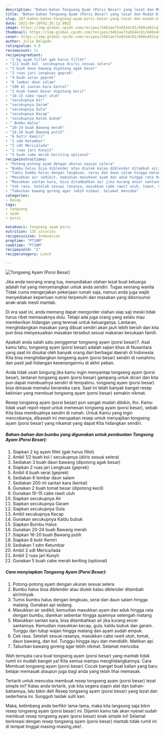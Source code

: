 ```yaml
---
description: "Bahan-bahan Tongseng Ayam (Porsi Besar) yang lezat dan Mudah Dibuat"
title: "Bahan-bahan Tongseng Ayam (Porsi Besar) yang lezat dan Mudah Dibuat"
slug: 267-bahan-bahan-tongseng-ayam-porsi-besar-yang-lezat-dan-mudah-dibuat
date: 2021-04-10T02:35:13.992Z
image: https://img-global.cpcdn.com/recipes/54b1ae73a9244c81/680x482cq70/tongseng-ayam-porsi-besar-foto-resep-utama.jpg
thumbnail: https://img-global.cpcdn.com/recipes/54b1ae73a9244c81/680x482cq70/tongseng-ayam-porsi-besar-foto-resep-utama.jpg
cover: https://img-global.cpcdn.com/recipes/54b1ae73a9244c81/680x482cq70/tongseng-ayam-porsi-besar-foto-resep-utama.jpg
author: Julia Delgado
ratingvalue: 4.8
reviewcount: 11
recipeingredient:
- "2 kg ayam fillet gak harus fillet"
- "1/2 buah kol  secukupnya diiris sesuai selera"
- "3 buah daun bawang dipotong agak besar"
- "2 ruas jari Lengkuas geprek"
- "4 buah serai geprek"
- "6 lembar daun salam"
- "200 ml santan kara kental"
- "2 buah tomat besar dipotong kecil"
- "10-15 cabe rawit utuh"
- "secukupnya Air"
- "secukupnya Garam"
- "secukupnya Gula"
- "secukupnya Kecap"
- "secukupnya Kaldu bubuk"
- " Bumbu Halus"
- "20-24 buah Bawang merah"
- "16-20 buah Bawang putih"
- "6 butir Kemiri"
- "1 sdm Ketumbar"
- "2 sdt Mericalada"
- "2 ruas jari Kunyit"
- "5 buah cabe merah keriting optional"
recipeinstructions:
- "Potong-potong ayam dengan ukuran sesuai selera"
- "Bumbu halus bisa diblender atau diulek kalau diblender ditambah air/minyak."
- "Tumis bumbu halus dengan lengkuas, serai dan daun salam hingga matang. Gunakan api sedang."
- "Masukkan air sedikit, kemudian masukkan ayam dan aduk hingga rata dengan bumbu, diamkan sebentar hingga ayamnya setengah matang"
- "Masukkan santan kara, bisa ditambahkan air jika kurang encer santannya. Kemudian masukkan kecap, gula, kaldu bubuk dan garam. Tunggu dan tutup wajan hingga matang dan ayam sudah empuk."
- "Cek rasa. Setelah sesuai rasanya, masukkan cabe rawit utuh, tomat, daun bawang, dan kol. Tunggu hingga layu dan mendidih. Matikan api."
- "Taburkan bawang goreng agar lebih nikmat. Selamat mencoba"
categories:
- Resep
tags:
- tongseng
- ayam
- porsi

katakunci: tongseng ayam porsi 
nutrition: 135 calories
recipecuisine: Indonesian
preptime: "PT10M"
cooktime: "PT30M"
recipeyield: "2"
recipecategory: Lunch

---
```



![Tongseng Ayam (Porsi Besar)](https://img-global.cpcdn.com/recipes/54b1ae73a9244c81/680x482cq70/tongseng-ayam-porsi-besar-foto-resep-utama.jpg)

Jika anda seorang orang tua, menyediakan olahan lezat buat keluarga adalah hal yang menyenangkan untuk anda sendiri. Tugas seorang  wanita Tidak cuma mengerjakan pekerjaan rumah saja, namun anda juga wajib menyediakan keperluan nutrisi terpenuhi dan masakan yang dikonsumsi anak-anak mesti mantab.

Di era  saat ini, anda memang dapat mengorder olahan siap saji meski tidak harus ribet memasaknya dulu. Tetapi ada juga orang yang selalu mau memberikan hidangan yang terenak untuk keluarganya. Lantaran, menghidangkan masakan yang dibuat sendiri akan jauh lebih bersih dan kita pun bisa menyesuaikan masakan tersebut sesuai makanan kesukaan famili. 



Apakah anda salah satu penggemar tongseng ayam (porsi besar)?. Asal kamu tahu, tongseng ayam (porsi besar) adalah sajian khas di Nusantara yang saat ini disukai oleh banyak orang dari berbagai daerah di Indonesia. Kita bisa menghidangkan tongseng ayam (porsi besar) sendiri di rumahmu dan pasti jadi hidangan kesenanganmu di akhir pekan.

Anda tidak usah bingung jika kamu ingin menyantap tongseng ayam (porsi besar), lantaran tongseng ayam (porsi besar) gampang untuk dicari dan kita pun dapat membuatnya sendiri di tempatmu. tongseng ayam (porsi besar) bisa dimasak memalui beraneka cara. Saat ini telah banyak banget resep kekinian yang membuat tongseng ayam (porsi besar) semakin nikmat.

Resep tongseng ayam (porsi besar) pun sangat mudah dibikin, lho. Kamu tidak usah repot-repot untuk memesan tongseng ayam (porsi besar), sebab Kita bisa membuatnya sendiri di rumah. Untuk Kamu yang ingin mencobanya, dibawah ini merupakan resep untuk menyajikan tongseng ayam (porsi besar) yang nikamat yang dapat Kita hidangkan sendiri.

<!--inarticleads1-->

##### Bahan-bahan dan bumbu yang digunakan untuk pembuatan Tongseng Ayam (Porsi Besar):

1. Siapkan 2 kg ayam fillet (gak harus fillet)
1. Ambil 1/2 buah kol / secukupnya (diiris sesuai selera)
1. Sediakan 3 buah daun bawang (dipotong agak besar)
1. Siapkan 2 ruas jari Lengkuas (geprek)
1. Ambil 4 buah serai (geprek)
1. Sediakan 6 lembar daun salam
1. Sediakan 200 ml santan kara (kental)
1. Gunakan 2 buah tomat besar (dipotong kecil)
1. Gunakan 10-15 cabe rawit utuh
1. Siapkan secukupnya Air
1. Siapkan secukupnya Garam
1. Siapkan secukupnya Gula
1. Ambil secukupnya Kecap
1. Gunakan secukupnya Kaldu bubuk
1. Siapkan  Bumbu Halus
1. Gunakan 20-24 buah Bawang merah
1. Siapkan 16-20 buah Bawang putih
1. Siapkan 6 butir Kemiri
1. Sediakan 1 sdm Ketumbar
1. Ambil 2 sdt Merica/lada
1. Ambil 2 ruas jari Kunyit
1. Gunakan 5 buah cabe merah keriting (optional)




<!--inarticleads2-->

##### Cara menyiapkan Tongseng Ayam (Porsi Besar):

1. Potong-potong ayam dengan ukuran sesuai selera
1. Bumbu halus bisa diblender atau diulek kalau diblender ditambah air/minyak.
1. Tumis bumbu halus dengan lengkuas, serai dan daun salam hingga matang. Gunakan api sedang.
1. Masukkan air sedikit, kemudian masukkan ayam dan aduk hingga rata dengan bumbu, diamkan sebentar hingga ayamnya setengah matang
1. Masukkan santan kara, bisa ditambahkan air jika kurang encer santannya. Kemudian masukkan kecap, gula, kaldu bubuk dan garam. Tunggu dan tutup wajan hingga matang dan ayam sudah empuk.
1. Cek rasa. Setelah sesuai rasanya, masukkan cabe rawit utuh, tomat, daun bawang, dan kol. Tunggu hingga layu dan mendidih. Matikan api.
1. Taburkan bawang goreng agar lebih nikmat. Selamat mencoba




Wah ternyata cara buat tongseng ayam (porsi besar) yang mantab tidak rumit ini mudah banget ya! Kita semua mampu menghidangkannya. Cara Membuat tongseng ayam (porsi besar) Cocok banget buat kalian yang baru belajar memasak ataupun juga bagi anda yang telah lihai memasak.

Tertarik untuk mencoba membuat resep tongseng ayam (porsi besar) lezat simple ini? Kalau anda tertarik, yuk kita segera siapin alat dan bahan-bahannya, lalu bikin deh Resep tongseng ayam (porsi besar) yang lezat dan sederhana ini. Sungguh taidak sulit kan. 

Maka, ketimbang anda berfikir lama-lama, maka kita langsung saja bikin resep tongseng ayam (porsi besar) ini. Dijamin kamu tak akan nyesel sudah membuat resep tongseng ayam (porsi besar) enak simple ini! Selamat berkreasi dengan resep tongseng ayam (porsi besar) mantab tidak rumit ini di tempat tinggal masing-masing,oke!.

